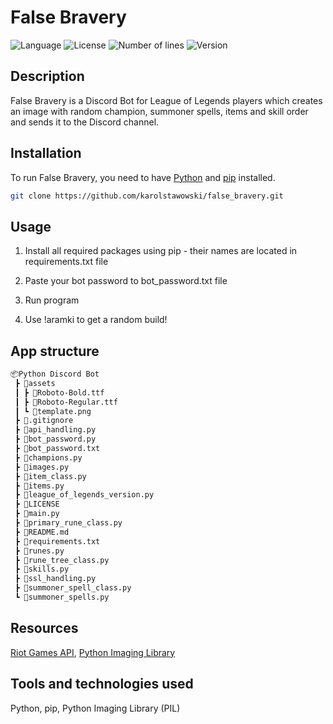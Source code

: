 # False Bravery

![Language](https://img.shields.io/badge/language-Python-3993fa)
![License](https://img.shields.io/github/license/karolstawowski/false_bravery?color=3993fa)
![Number of lines](https://img.shields.io/tokei/lines/github/karolstawowski/false_bravery?color=3993fa)
![Version](https://img.shields.io/badge/version-1.0.0.0-3993fa) <br>

## Description

False Bravery is a Discord Bot for League of Legends players which creates an image with random champion, summoner spells, items and skill order and sends it to the Discord channel.

## Installation

To run False Bravery, you need to have <a href="https://www.python.org/downloads/">Python</a> and <a href="https://pip.pypa.io/en/stable/cli/pip_install/">pip</a> installed.

```bash
git clone https://github.com/karolstawowski/false_bravery.git
```

## Usage

1. Install all required packages using pip - their names are located in requirements.txt file

2. Paste your bot password to bot_password.txt file

3. Run program

4. Use !aramki to get a random build!

## App structure

```bash
📦Python Discord Bot
 ┣ 📂assets
 ┃ ┣ 📜Roboto-Bold.ttf
 ┃ ┣ 📜Roboto-Regular.ttf
 ┃ ┗ 📜template.png
 ┣ 📜.gitignore
 ┣ 📜api_handling.py
 ┣ 📜bot_password.py
 ┣ 📜bot_password.txt
 ┣ 📜champions.py
 ┣ 📜images.py
 ┣ 📜item_class.py
 ┣ 📜items.py
 ┣ 📜league_of_legends_version.py
 ┣ 📜LICENSE
 ┣ 📜main.py
 ┣ 📜primary_rune_class.py
 ┣ 📜README.md
 ┣ 📜requirements.txt
 ┣ 📜runes.py
 ┣ 📜rune_tree_class.py
 ┣ 📜skills.py
 ┣ 📜ssl_handling.py
 ┣ 📜summoner_spell_class.py
 ┗ 📜summoner_spells.py
```

## Resources

<a href="https://developer.riotgames.com/docs/lol">Riot Games API</a>, <a href="https://pillow.readthedocs.io/en/stable/">Python Imaging Library</a>

## Tools and technologies used

Python, pip, Python Imaging Library (PIL)
